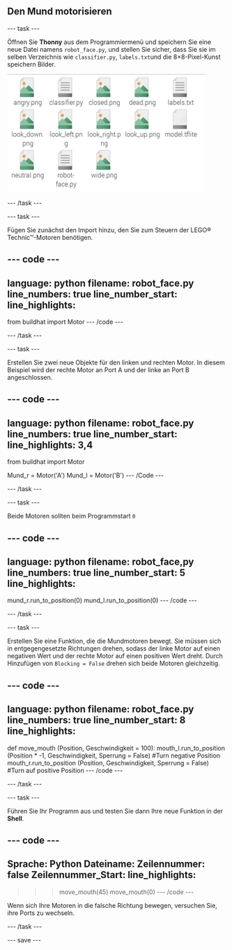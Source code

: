 ## Den Mund motorisieren

--- task ---

Öffnen Sie **Thonny** aus dem Programmiermenü und speichern Sie eine neue Datei namens `robot_face.py`, und stellen Sie sicher, dass Sie sie im selben Verzeichnis wie `classifier.py`, `labels.txt`und die 8×8-Pixel-Kunst speichern Bilder.

![Dateistruktur, die anzeigt, wo robot_face.py gespeichert werden soll.](images/file_structure.png)

--- /task ---

--- task ---

Fügen Sie zunächst den Import hinzu, den Sie zum Steuern der LEGO® Technic™-Motoren benötigen.

--- code ---
---
language: python filename: robot_face.py line_numbers: true line_number_start:
line_highlights:
---
from buildhat import Motor --- /code ---

--- /task ---

--- task ---

Erstellen Sie zwei neue Objekte für den linken und rechten Motor. In diesem Beispiel wird der rechte Motor an Port A und der linke an Port B angeschlossen.

--- code ---
---
language: python filename: robot_face.py line_numbers: true line_number_start:
line_highlights: 3,4
---
from buildhat import Motor

Mund_r = Motor('A') Mund_l = Motor('B') --- /Code ---

--- /task ---

--- task ---

Beide Motoren sollten beim Programmstart `0`

--- code ---
---
language: python filename: robot_face,py line_numbers: true line_number_start: 5
line_highlights:
---

mund_r.run_to_position(0) mund_l.run_to_position(0) --- /code ---

--- /task ---

--- task ---

Erstellen Sie eine Funktion, die die Mundmotoren bewegt. Sie müssen sich in entgegengesetzte Richtungen drehen, sodass der linke Motor auf einen negativen Wert und der rechte Motor auf einen positiven Wert dreht. Durch Hinzufügen von `Blocking = False` drehen sich beide Motoren gleichzeitig.

--- code ---
---
language: python filename: robot_face.py line_numbers: true line_number_start: 8
line_highlights:
---
def move_mouth (Position, Geschwindigkeit = 100): mouth_l.run_to_position (Position * -1, Geschwindigkeit, Sperrung = False) #Turn negative Position mouth_r.run_to_position (Position, Geschwindigkeit, Sperrung = False) #Turn auf positive Position --- /code ---

--- /task ---

--- task ---

Führen Sie Ihr Programm aus und testen Sie dann Ihre neue Funktion in der **Shell**.

--- code ---
---
Sprache: Python Dateiname: Zeilennummer: false Zeilennummer_Start:
line_highlights:
---
> > > move_mouth(45) move_mouth(0) --- /code ---

Wenn sich Ihre Motoren in die falsche Richtung bewegen, versuchen Sie, ihre Ports zu wechseln.

--- /task ---

--- save ---
